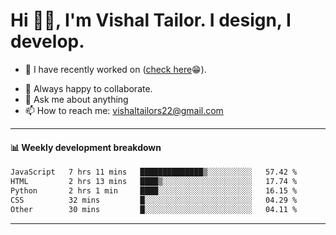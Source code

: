 # Hi 👋🏻, I'm Vishal Tailor. I design, I develop.

- 🔭 I have recently worked on ([check here](https://vishaltailor.com)😁).
<!-- - 🎦 Currently watching: JavaScript: The Hard Parts By Will Sentance. -->
- 👯 Always happy to collaborate.
- 💬 Ask me about anything
- 📫 How to reach me: <a href="mailto:vishaltailors22@gmail.com">vishaltailors22@gmail.com</a>

<hr /> 
<h4>📊 Weekly development breakdown</h4>
<!--START_SECTION:waka-->

```txt
JavaScript   7 hrs 11 mins   ██████████████▒░░░░░░░░░░   57.42 %
HTML         2 hrs 13 mins   ████▒░░░░░░░░░░░░░░░░░░░░   17.74 %
Python       2 hrs 1 min     ████░░░░░░░░░░░░░░░░░░░░░   16.15 %
CSS          32 mins         █░░░░░░░░░░░░░░░░░░░░░░░░   04.29 %
Other        30 mins         █░░░░░░░░░░░░░░░░░░░░░░░░   04.11 %
```

<!--END_SECTION:waka-->
<hr /> 

<!-- ![](./profile-3d-contrib/profile-green-animate.svg) -->
